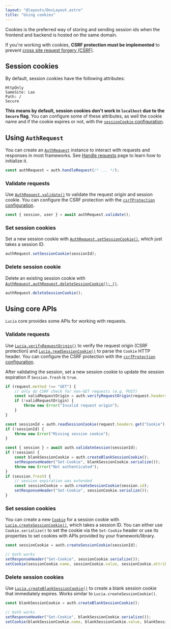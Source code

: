 ```yaml
---
layout: "@layouts/DocLayout.astro"
title: "Using cookies"
---
```


Cookies is the preferred way of storing and sending session ids when the frontend and backend is hosted on the same domain.

If you're working with cookies, **CSRF protection must be implemented** to prevent [cross site request forgery (CSRF)](https://owasp.org/www-community/attacks/csrf).

## Session cookies

By default, session cookies have the following attributes:

```
HttpOnly
SameSite: Lax
Path: /
Secure
```

**This means by default, session cookies don't work in `localhost` due to the `Secure` flag**. You can configure some of these attributes, as well the cookie name and if the cookie expires or not, with the [`sessionCookie` configuration]().

## Using `AuthRequest`

You can create an [`AuthRequest`]() instance to interact with requests and responses in most frameworks. See [Handle requests]() page to learn how to initialize it.

```ts
const authRequest = auth.handleRequest(/* ... */);
```

### Validate requests

Use [`AuthRequest.validate()`]() to validate the request origin and session cookie. You can configure the CSRF protection with the [`csrfProtection` configuration]().

```ts
const { session, user } = await authRequest.validate();
```

### Set session cookies

Set a new session cookie with [`AuthRequest.setSessionCookie()`](), which just takes a session ID.

```ts
authRequest.setSessionCookie(sessionId);
```

### Delete session cookie

Delete an existing session cookie with [`AuthRequest.authRequest.deleteSessionCookie();
()`]().

```ts
authRequest.deleteSessionCookie();
```

## Using core APIs

`Lucia` core provides some APIs for working with requests.

### Validate requests

Use [`Lucia.verifyRequestOrigin()`]() to verify the request origin (CSRF protection) and [`Lucia.readSessionCookie()`]() to parse the `Cookie` HTTP header. You can configure the CSRF protection with the [`csrfProtection` configuration]().

After validating the session, set a new session cookie to update the session expiration if `Session.fresh` is `true`.

```ts
if (request.method !== "GET") {
	// only do CSRF check for non-GET requests (e.g. POST)
	const validRequestOrigin = auth.verifyRequestOrigin(request.headers);
	if (!validRequestOrigin) {
		throw new Error("Invalid request origin");
	}
}

const sessionId = auth.readSessionCookie(request.headers.get("Cookie") ?? "");
if (!sessionId) {
	throw new Error("Missing session cookie");
}

const { session } = await auth.validateSession(sessionId);
if (!session) {
	const blankSessionCookie = auth.createBlankSessionCookie();
	setResponseHeader("Set-Cookie", blankSessionCookie.serialize());
	throw new Error("Not authenticated");
}
if (session.fresh) {
	// session expiration was extended
	const sessionCookie = auth.createSessionCookie(session.id);
	setResponseHeader("Set-Cookie", sessionCookie.serialize());
}
```

### Set session cookies

You can create a new [`Cookie`]() for a session cookie with [`Lucia.createSessionCookie()`](), which takes a session ID. You can either use `Cookie.serialize()` to set the cookie via the `Set-Cookie` header or use its properties to set cookies with APIs provided by your framework/library.

```ts
const sessionCookie = auth.createSessionCookie(sessionId);

// both works
setResponseHeader("Set-Cookie", sessionCookie.serialize());
setCookie(sessionCookie.name, sessionCookie.value, sessionCookie.attributes);
```

### Delete session cookies

Use [`Lucia.createBlankSessionCookie()`]() to create a blank session cookie that immediately expires. Works similar to `Lucia.createSessionCookie()`.

```ts
const blankSessionCookie = auth.createBlankSessionCookie();

// both works
setResponseHeader("Set-Cookie", blankSessionCookie.serialize());
setCookie(blankSessionCookie.name, blankSessionCookie.value, blankSessionCookie.attributes);
```
